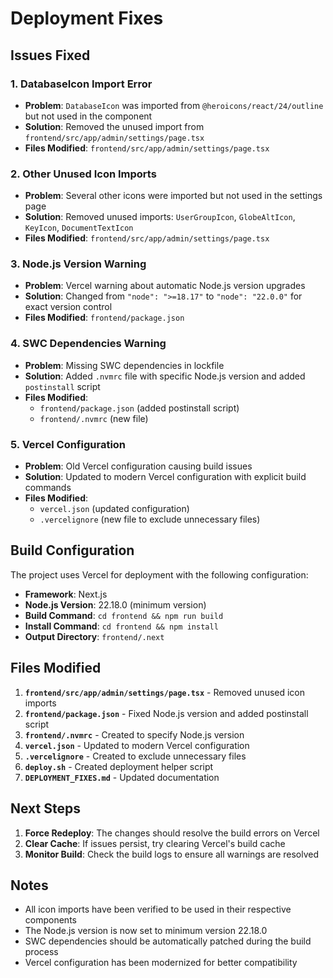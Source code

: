 # Deployment Fixes

## Issues Fixed

### 1. DatabaseIcon Import Error
- **Problem**: `DatabaseIcon` was imported from `@heroicons/react/24/outline` but not used in the component
- **Solution**: Removed the unused import from `frontend/src/app/admin/settings/page.tsx`
- **Files Modified**: `frontend/src/app/admin/settings/page.tsx`

### 2. Other Unused Icon Imports
- **Problem**: Several other icons were imported but not used in the settings page
- **Solution**: Removed unused imports: `UserGroupIcon`, `GlobeAltIcon`, `KeyIcon`, `DocumentTextIcon`
- **Files Modified**: `frontend/src/app/admin/settings/page.tsx`

### 3. Node.js Version Warning
- **Problem**: Vercel warning about automatic Node.js version upgrades
- **Solution**: Changed from `"node": ">=18.17"` to `"node": "22.0.0"` for exact version control
- **Files Modified**: `frontend/package.json`

### 4. SWC Dependencies Warning
- **Problem**: Missing SWC dependencies in lockfile
- **Solution**: Added `.nvmrc` file with specific Node.js version and added `postinstall` script
- **Files Modified**: 
  - `frontend/package.json` (added postinstall script)
  - `frontend/.nvmrc` (new file)

### 5. Vercel Configuration
- **Problem**: Old Vercel configuration causing build issues
- **Solution**: Updated to modern Vercel configuration with explicit build commands
- **Files Modified**: 
  - `vercel.json` (updated configuration)
  - `.vercelignore` (new file to exclude unnecessary files)

## Build Configuration

The project uses Vercel for deployment with the following configuration:

- **Framework**: Next.js
- **Node.js Version**: 22.18.0 (minimum version)
- **Build Command**: `cd frontend && npm run build`
- **Install Command**: `cd frontend && npm install`
- **Output Directory**: `frontend/.next`

## Files Modified

1. **`frontend/src/app/admin/settings/page.tsx`** - Removed unused icon imports
2. **`frontend/package.json`** - Fixed Node.js version and added postinstall script
3. **`frontend/.nvmrc`** - Created to specify Node.js version
4. **`vercel.json`** - Updated to modern Vercel configuration
5. **`.vercelignore`** - Created to exclude unnecessary files
6. **`deploy.sh`** - Created deployment helper script
7. **`DEPLOYMENT_FIXES.md`** - Updated documentation

## Next Steps

1. **Force Redeploy**: The changes should resolve the build errors on Vercel
2. **Clear Cache**: If issues persist, try clearing Vercel's build cache
3. **Monitor Build**: Check the build logs to ensure all warnings are resolved

## Notes

- All icon imports have been verified to be used in their respective components
- The Node.js version is now set to minimum version 22.18.0
- SWC dependencies should be automatically patched during the build process
- Vercel configuration has been modernized for better compatibility

